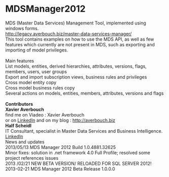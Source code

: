 # MDSManager2012
MDS (Master Data Services) Management Tool, implemented using windows forms.<br/>
<a href= "http://legacy.averbouch.biz/master-data-services-manager/" target="_blank">http://legacy.averbouch.biz/master-data-services-manager/</a><br/> 
This tool contains examples on how to use the MDS API, as well as few features which currently are not present in MDS, such as exporting and importing of model privileges.
<br/><br/>
Main features
<br/>
List models, entities, derived hierarchies, attributes, versions, flags, members, users, user groups<br/>
Export and import subscription views, business rules and privileges<br/>
Cross model entity copy<br/>
Cross model business rules copy<br/>
Several actions on models, entities, members, attributes, versions and flags<br/>
<br/>
<strong>Contributors</strong>
<br/>
<strong>Xavier Averbouch</strong>
<br/>
find me on Viadeo : Xavier Averbouch
<br/>
or on <a href="https://fr.linkedin.com/in/xavieraverbouch" target="_blank">LinkedIn</a> and on my blog : <a href="http://averbouch.biz" target="_blank">http://averbouch.biz</a>
<br/>
<strong>Half Scheidl</strong>
<br/>
IT Consultant, specialist in Master Data Services and Business Intelligence.
<br/>
<a href="http://www.linkedin.com/in/scheidlhalf" target="_blank">LinkedIn</a>
<br/>
News and updates
<br/>
2013/05/13 MDS Manager 2012 Build 1.0.4881.32625
<br/>
Minor fixes: solution in .net framework 4.0 Full Profile;  resolved some project references issues
<br/>
2013 /02/21 NEW BETA VERSION/ RELOADED FOR SQL SERVER 2012!
<br/>
2013-02-21 MDS Manager 2012 Beta Release 1.0.0.0
<br/>
